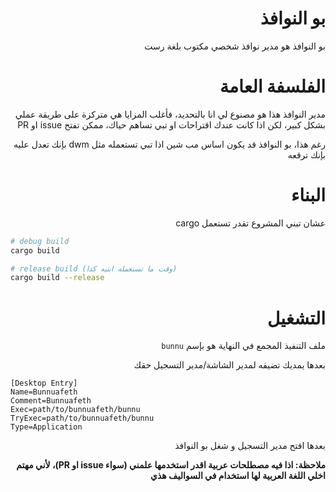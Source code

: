<!-- يا ليل لازم اكتب HTML -->
<div dir="rtl">

# بو النوافذ
بو النوافذ هو مدير نوافذ شخصي مكتوب بلغة رست

# الفلسفة العامة
مدير النوافذ هذا هو مصنوع لي انا بالتحديد، فأغلب المزايا هي متركزة على طريقة عملي بشكل كبير، لكن اذا كانت عندك اقتراحات او تبي تساهم حياك، ممكن تفتح issue او PR</p>

رغم هذا، بو النوافذ قد يكون اساس مب شين اذا تبي تستعمله مثل dwm بإنك تعدل عليه بإنك ترقعه

# البناء

عشان تبني المشروع تقدر تستعمل cargo

<div dir="ltr">

```bash
# debug build
cargo build

# release build (وقت ما تستعمله ابنيه كذا)
cargo build --release
```
</div>

# التشغيل

ملف التنفيذ المجمع في النهاية هو بإسم `bunnu`

بعدها يمديك تضيفه لمدير الشاشة/مدير التسجيل حقك

<div dir="ltr">

```
[Desktop Entry]
Name=Bunnuafeth
Comment=Bunnuafeth
Exec=path/to/bunnuafeth/bunnu
TryExec=path/to/bunnuafeth/bunnu
Type=Application
```
</div>

بعدها افتح مدير التسجيل و شغل بو النوافذ

**ملاحظة: اذا فيه مصطلحات عربية اقدر استخدمها علمني (سواء issue او PR)، لأني مهتم اخلي اللغة العربية لها استخدام في السواليف هذي**

</div>
